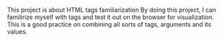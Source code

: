 This project is about HTML tags familiarization
By doing this project, I can familirize myself with tags and test it out on the browser for visualization.
This is a good practice on combining all sorts of tags, arguments and its values.